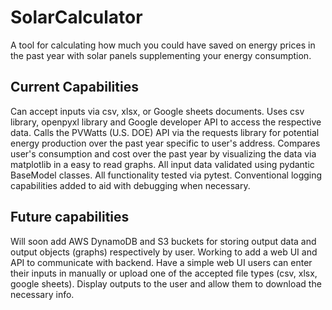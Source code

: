 # SolarCalculator
A tool for calculating how much you could have saved on energy prices in the past year with solar panels supplementing your energy consumption.

## Current Capabilities
Can accept inputs via csv, xlsx, or Google sheets documents.
Uses csv library, openpyxl library and Google developer API to access the respective data.
Calls the PVWatts (U.S. DOE) API via the requests library for potential energy production over the past year specific to user's address.
Compares user's consumption and cost over the past year by visualizing the data via matplotlib in a easy to read graphs.
All input data validated using pydantic BaseModel classes.
All functionality tested via pytest.
Conventional logging capabilities added to aid with debugging when necessary.

## Future capabilities
Will soon add AWS DynamoDB and S3 buckets for storing output data and output objects (graphs) respectively by user.
Working to add a web UI and API to communicate with backend.
Have a simple web UI users can enter their inputs in manually or upload one of the accepted file types (csv, xlsx, google sheets).
Display outputs to the user and allow them to download the necessary info.
